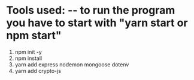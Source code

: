 # Tools used: -- to run the program you have to start with "yarn start or npm start"

1. npm init -y
2. npm install
3. yarn add express nodemon mongoose dotenv
4. yarn add crypto-js
